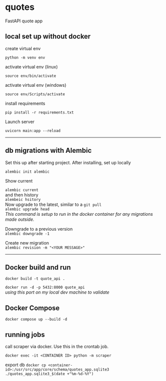 # quotes
FastAPI quote app

## local set up without docker

create virtual env
```  
python -m venv env
``` 
activate virtual env (linux)

```  
source env/bin/activate
``` 
activate virtual env (windows)
```
source env/Scripts/activate
```
install requirements
```
pip install -r requirements.txt
```
Launch server  
```  
uvicorn main:app --reload  
```  
---
## db migrations with Alembic  
Set this up after starting project. After installing, set up locally  

`alembic init alembic`  

Show current

`alembic current`  
and then history  
`alembeic hsitory`  
Now upgrade to the latest, similar to a `git pull`  
`alembic upgrade head`   
*This command is setup to run in the docker container for any migrations made outside.*

Downgrade to a previous version  
`alembic downgrade -1`

Create new migration  
`alembic revision -m "<YOUR MESSAGE>"`  

---
## Docker build and run
`docker build -t quote_api .`  

`docker run -d -p 5432:8000 quote_api`  
*using this port on my local dev machine to validate*  

## Docker Compose  
`docker compose up --build -d`

## running jobs 

call scraper via docker. Use this in the crontab job. 

`docker exec -it <CONTAINER ID> python -m scraper`

export db 
`docker cp <container-id>:/usr/src/app/core/schema/quotes_app.sqlite3 ./quotes_app.sqlite3_$(date +"%m-%d-%Y")`
